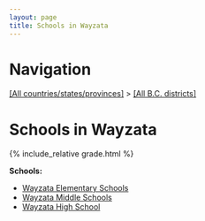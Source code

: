 ```yaml
---
layout: page
title: Schools in Wayzata
---
```

# Navigation

[[All countries/states/provinces]](../..) > [[All B.C. districts]](..)

# Schools in Wayzata

{% include_relative grade.html %}

**Schools:**

- [Wayzata Elementary Schools](Wayzata_Elementary_Schools.md)
- [Wayzata Middle Schools](Wayzata_Middle_Schools.md)
- [Wayzata High School](Wayzata_High_School.md)
